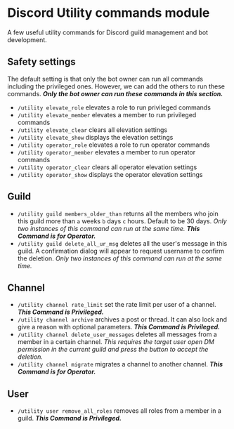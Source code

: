 # Discord Utility commands module
A few useful utility commands for Discord guild management and bot development.

## Safety settings
The default setting is that only the bot owner can run all commands including the privileged ones. However, we can add the others to run these commands. **_Only the bot owner can run these commands in this section._**
- `/utility elevate_role` elevates a role to run privileged commands
- `/utility elevate_member` elevates a member to run privileged commands
- `/utility elevate_clear` clears all elevation settings
- `/utility elevate_show` displays the elevation settings
- `/utility operator_role` elevates a role to run operator commands
- `/utility operator_member` elevates a member to run operator commands
- `/utility operator_clear` clears all operator elevation settings
- `/utility operator_show` displays the operator elevation settings

## Guild
- `/utility guild members_older_than` returns all the members who join this guild more than `a` weeks `b` days `c` hours. Default to be 30 days. _Only two instances of this command can run at the same time._ **_This Command is for Operator._**
- `/utility guild delete_all_ur_msg` deletes all the user's message in this guild. A confirmation dialog will appear to request username to confirm the deletion. _Only two instances of this command can run at the same time._

## Channel
- `/utility channel rate_limit` set the rate limit per user of a channel. **_This Command is Privileged._**
- `/utility channel archive` archives a post or thread. It can also lock and give a reason with optional parameters. **_This Command is Privileged._**
- `/utility channel delete_user_messages` deletes all messages from a member in a certain channel. _This requires the target user open DM permission in the current guild and press the button to accept the deletion._
- `/utility channel migrate` migrates a channel to another channel. **_This Command is for Operator._**

## User
- `/utility user remove_all_roles` removes all roles from a member in a guild. **_This Command is Privileged._**